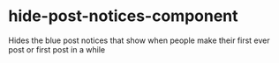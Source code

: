 # hide-post-notices-component
Hides the blue post notices that show when people make their first ever post or first post in a while
